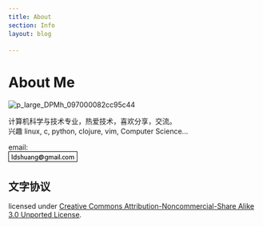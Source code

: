 ```yaml
---
title: About
section: Info
layout: blog

---
```


About Me
===========================

<img src="http://pic.yupoo.com/lidashuang/Bsd1wKDt/thumb.jpg" alt="p_large_DPMh_097000082cc95c44" width="87" height="100" border="0" /></br>


计算机科学与技术专业，热爱技术，喜欢分享，交流。	  
兴趣 linux, c, python, clojure, vim, Computer Science...


email:   
![mail](/css/image.png)


[jekyll]: http://github.com/mreid/jekyll/
[markdown]: http://daringfireball.net/projects/markdown/

文字协议
--------------

licensed under  <a rel="license" href="http://creativecommons.org/licenses/by-nc-sa/3.0/">Creative Commons Attribution-Noncommercial-Share Alike 3.0 Unported License</a>.
